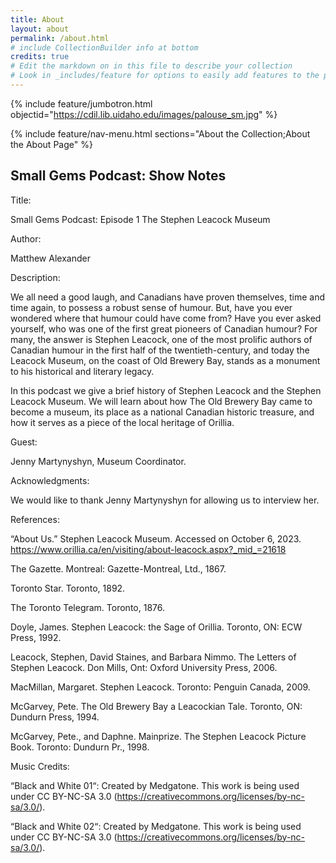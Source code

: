 ```yaml
---
title: About
layout: about
permalink: /about.html
# include CollectionBuilder info at bottom
credits: true
# Edit the markdown on in this file to describe your collection
# Look in _includes/feature for options to easily add features to the page
---
```


{% include feature/jumbotron.html objectid="https://cdil.lib.uidaho.edu/images/palouse_sm.jpg" %}

{% include feature/nav-menu.html sections="About the Collection;About the About Page" %}

## Small Gems Podcast: Show Notes

Title:

Small Gems Podcast: Episode 1
The Stephen Leacock Museum

Author:

Matthew Alexander

Description:

We all need a good laugh, and Canadians have proven themselves, time and time again, to possess a robust sense of humour. But, have you ever wondered where that humour could have come from? Have you ever asked yourself, who was one of the first great pioneers of Canadian humour? For many, the answer is Stephen Leacock, one of the most prolific authors of Canadian humour in the first half of the twentieth-century, and today the Leacock Museum, on the coast of Old Brewery Bay, stands as a monument to his historical and literary legacy. 

In this podcast we give a brief history of Stephen Leacock and the Stephen Leacock Museum. We will learn about how The Old Brewery Bay came to become a museum, its place as a national Canadian historic treasure, and how it serves as a piece of the local heritage of Orillia. 

Guest:

Jenny Martynyshyn, Museum Coordinator. 

Acknowledgments:

We would like to thank Jenny Martynyshyn for allowing us to interview her.

References:

“About Us.” Stephen Leacock Museum. Accessed on October 6, 2023. https://www.orillia.ca/en/visiting/about-leacock.aspx?_mid_=21618

The Gazette. Montreal: Gazette-Montreal, Ltd., 1867.

Toronto Star. Toronto, 1892.

The Toronto Telegram. Toronto, 1876.

Doyle, James. Stephen Leacock: the Sage of Orillia. Toronto, ON: ECW Press, 1992.

Leacock, Stephen, David Staines, and Barbara Nimmo. The Letters of Stephen Leacock. Don Mills, Ont: Oxford University Press, 2006.

MacMillan, Margaret. Stephen Leacock. Toronto: Penguin Canada, 2009.

McGarvey, Pete. The Old Brewery Bay a Leacockian Tale. Toronto, ON: Dundurn Press, 1994.

McGarvey, Pete., and Daphne. Mainprize. The Stephen Leacock Picture Book. Toronto: Dundurn Pr., 1998.

Music Credits:

“Black and White 01“: Created by Medgatone. This work is being used under CC BY-NC-SA 3.0 (https://creativecommons.org/licenses/by-nc-sa/3.0/).

“Black and White 02“: Created by Medgatone. This work is being used under CC BY-NC-SA 3.0 (https://creativecommons.org/licenses/by-nc-sa/3.0/).